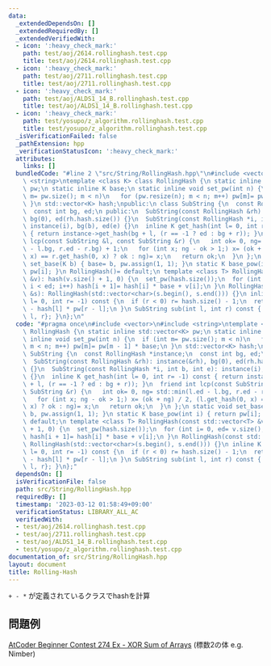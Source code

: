 ```yaml
---
data:
  _extendedDependsOn: []
  _extendedRequiredBy: []
  _extendedVerifiedWith:
  - icon: ':heavy_check_mark:'
    path: test/aoj/2614.rollinghash.test.cpp
    title: test/aoj/2614.rollinghash.test.cpp
  - icon: ':heavy_check_mark:'
    path: test/aoj/2711.rollinghash.test.cpp
    title: test/aoj/2711.rollinghash.test.cpp
  - icon: ':heavy_check_mark:'
    path: test/aoj/ALDS1_14_B.rollinghash.test.cpp
    title: test/aoj/ALDS1_14_B.rollinghash.test.cpp
  - icon: ':heavy_check_mark:'
    path: test/yosupo/z_algorithm.rollinghash.test.cpp
    title: test/yosupo/z_algorithm.rollinghash.test.cpp
  _isVerificationFailed: false
  _pathExtension: hpp
  _verificationStatusIcon: ':heavy_check_mark:'
  attributes:
    links: []
  bundledCode: "#line 2 \"src/String/RollingHash.hpp\"\n#include <vector>\n#include\
    \ <string>\ntemplate <class K> class RollingHash {\n static inline std::vector<K>\
    \ pw;\n static inline K base;\n static inline void set_pw(int n) {\n  if (int\
    \ m= pw.size(); m < n)\n   for (pw.resize(n); m < n; m++) pw[m]= pw[m - 1] * base;\n\
    \ }\n std::vector<K> hash;\npublic:\n class SubString {\n  const RollingHash *instance;\n\
    \  const int bg, ed;\n public:\n  SubString(const RollingHash &rh): instance(&rh),\
    \ bg(0), ed(rh.hash.size()) {}\n  SubString(const RollingHash *i, int b, int e):\
    \ instance(i), bg(b), ed(e) {}\n  inline K get_hash(int l= 0, int r= -1) const\
    \ { return instance->get_hash(bg + l, (r == -1 ? ed : bg + r)); }\n  friend int\
    \ lcp(const SubString &l, const SubString &r) {\n   int ok= 0, ng= std::min(l.ed\
    \ - l.bg, r.ed - r.bg) + 1;\n   for (int x; ng - ok > 1;) x= (ok + ng) / 2, (l.get_hash(0,\
    \ x) == r.get_hash(0, x) ? ok : ng)= x;\n   return ok;\n  }\n };\n static void\
    \ set_base(K b) { base= b, pw.assign(1, 1); }\n static K base_pow(int i) { return\
    \ pw[i]; }\n RollingHash()= default;\n template <class T> RollingHash(const std::vector<T>\
    \ &v): hash(v.size() + 1, 0) {\n  set_pw(hash.size());\n  for (int i= 0, ed= v.size();\
    \ i < ed; i++) hash[i + 1]= hash[i] * base + v[i];\n }\n RollingHash(const std::string\
    \ &s): RollingHash(std::vector<char>(s.begin(), s.end())) {}\n inline K get_hash(int\
    \ l= 0, int r= -1) const {\n  if (r < 0) r= hash.size() - 1;\n  return hash[r]\
    \ - hash[l] * pw[r - l];\n }\n SubString sub(int l, int r) const { return SubString{this,\
    \ l, r}; }\n};\n"
  code: "#pragma once\n#include <vector>\n#include <string>\ntemplate <class K> class\
    \ RollingHash {\n static inline std::vector<K> pw;\n static inline K base;\n static\
    \ inline void set_pw(int n) {\n  if (int m= pw.size(); m < n)\n   for (pw.resize(n);\
    \ m < n; m++) pw[m]= pw[m - 1] * base;\n }\n std::vector<K> hash;\npublic:\n class\
    \ SubString {\n  const RollingHash *instance;\n  const int bg, ed;\n public:\n\
    \  SubString(const RollingHash &rh): instance(&rh), bg(0), ed(rh.hash.size())\
    \ {}\n  SubString(const RollingHash *i, int b, int e): instance(i), bg(b), ed(e)\
    \ {}\n  inline K get_hash(int l= 0, int r= -1) const { return instance->get_hash(bg\
    \ + l, (r == -1 ? ed : bg + r)); }\n  friend int lcp(const SubString &l, const\
    \ SubString &r) {\n   int ok= 0, ng= std::min(l.ed - l.bg, r.ed - r.bg) + 1;\n\
    \   for (int x; ng - ok > 1;) x= (ok + ng) / 2, (l.get_hash(0, x) == r.get_hash(0,\
    \ x) ? ok : ng)= x;\n   return ok;\n  }\n };\n static void set_base(K b) { base=\
    \ b, pw.assign(1, 1); }\n static K base_pow(int i) { return pw[i]; }\n RollingHash()=\
    \ default;\n template <class T> RollingHash(const std::vector<T> &v): hash(v.size()\
    \ + 1, 0) {\n  set_pw(hash.size());\n  for (int i= 0, ed= v.size(); i < ed; i++)\
    \ hash[i + 1]= hash[i] * base + v[i];\n }\n RollingHash(const std::string &s):\
    \ RollingHash(std::vector<char>(s.begin(), s.end())) {}\n inline K get_hash(int\
    \ l= 0, int r= -1) const {\n  if (r < 0) r= hash.size() - 1;\n  return hash[r]\
    \ - hash[l] * pw[r - l];\n }\n SubString sub(int l, int r) const { return SubString{this,\
    \ l, r}; }\n};"
  dependsOn: []
  isVerificationFile: false
  path: src/String/RollingHash.hpp
  requiredBy: []
  timestamp: '2023-03-12 01:58:49+09:00'
  verificationStatus: LIBRARY_ALL_AC
  verifiedWith:
  - test/aoj/2614.rollinghash.test.cpp
  - test/aoj/2711.rollinghash.test.cpp
  - test/aoj/ALDS1_14_B.rollinghash.test.cpp
  - test/yosupo/z_algorithm.rollinghash.test.cpp
documentation_of: src/String/RollingHash.hpp
layout: document
title: Rolling-Hash
---
```

`+ - *` が定義されているクラスでhashを計算
## 問題例
[AtCoder Beginner Contest 274 Ex - XOR Sum of Arrays](https://atcoder.jp/contests/abc274/tasks/abc274_h) (標数2の体 e.g. Nimber)